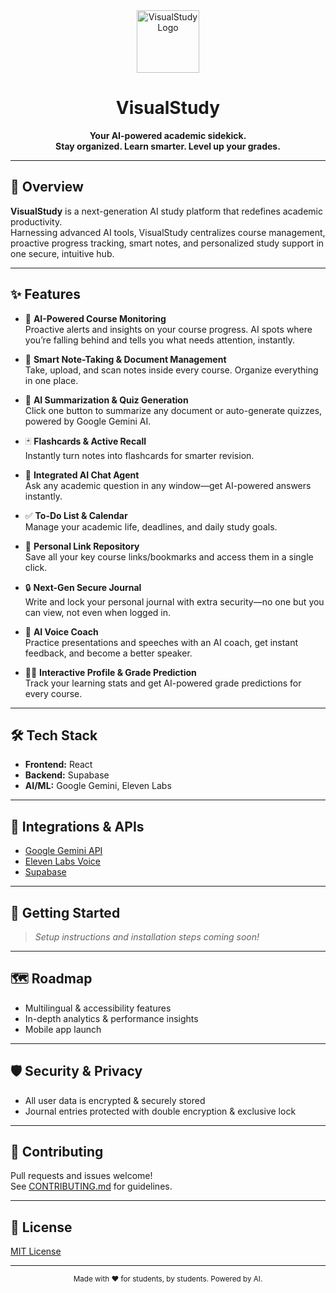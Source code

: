 <div align="center">
  <img src="https://i.imgur.com/lvqNcGH.png" width="100" alt="VisualStudy Logo"/>
  <h1>VisualStudy</h1>
  <p>
    <b>Your AI-powered academic sidekick.<br>
    Stay organized. Learn smarter. Level up your grades.</b>
  </p>
</div>

---

## 🚀 Overview

**VisualStudy** is a next-generation AI study platform that redefines academic productivity.  
Harnessing advanced AI tools, VisualStudy centralizes course management, proactive progress tracking, smart notes, and personalized study support in one secure, intuitive hub.

---

## ✨ Features

- 🔔 **AI-Powered Course Monitoring**  
  Proactive alerts and insights on your course progress. AI spots where you’re falling behind and tells you what needs attention, instantly.

- 📝 **Smart Note-Taking & Document Management**  
  Take, upload, and scan notes inside every course. Organize everything in one place.

- 🤖 **AI Summarization & Quiz Generation**  
  Click one button to summarize any document or auto-generate quizzes, powered by Google Gemini AI.

- 🃏 **Flashcards & Active Recall**  
  Instantly turn notes into flashcards for smarter revision.

- 💬 **Integrated AI Chat Agent**  
  Ask any academic question in any window—get AI-powered answers instantly.

- ✅ **To-Do List & Calendar**  
  Manage your academic life, deadlines, and daily study goals.

- 🔗 **Personal Link Repository**  
  Save all your key course links/bookmarks and access them in a single click.

- 🔒 **Next-Gen Secure Journal**  
  Write and lock your personal journal with extra security—no one but you can view, not even when logged in.

- 🎤 **AI Voice Coach**  
  Practice presentations and speeches with an AI coach, get instant feedback, and become a better speaker.

- 🧑‍💻 **Interactive Profile & Grade Prediction**  
  Track your learning stats and get AI-powered grade predictions for every course.

---

## 🛠️ Tech Stack

- **Frontend:** React  
- **Backend:** Supabase  
- **AI/ML:** Google Gemini, Eleven Labs  

---

## 🔗 Integrations & APIs

- [Google Gemini API](https://ai.google/discover/gemini/)
- [Eleven Labs Voice](https://elevenlabs.io/)
- [Supabase](https://supabase.com/)

---

## 🏁 Getting Started

> _Setup instructions and installation steps coming soon!_

---

## 🗺️ Roadmap

- Multilingual & accessibility features
- In-depth analytics & performance insights
- Mobile app launch

---

## 🛡️ Security & Privacy

- All user data is encrypted & securely stored
- Journal entries protected with double encryption & exclusive lock

---

## 🤝 Contributing

Pull requests and issues welcome!  
See [CONTRIBUTING.md](CONTRIBUTING.md) for guidelines.

---

## 📜 License

[MIT License](LICENSE)

---

<div align="center">
  <sub>Made with ❤️ for students, by students. Powered by AI.</sub>
</div>
